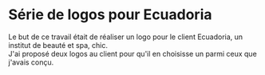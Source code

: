 # Série de logos pour Ecuadoria
Le but de ce travail était de réaliser un logo pour le client Ecuadoria, un institut de beauté et spa, chic.  
J'ai proposé deux logos au client pour qu'il en choisisse un parmi ceux que j'avais conçu.
